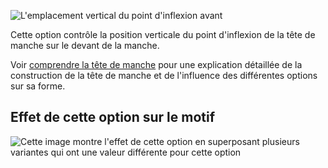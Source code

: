 ![L'emplacement vertical du point d'inflexion avant](./sleevecapfrontfactory.svg)

Cette option contrôle la position verticale du point d'inflexion de la tête de manche sur le devant de la manche.

<Tip>

Voir [comprendre la tête de manche](/docs/patterns/brian/options#understanding-the-sleevecap) pour une explication détaillée de la construction de la tête de manche et de l'influence des différentes options sur sa forme.

</Tip>

## Effet de cette option sur le motif

![Cette image montre l'effet de cette option en superposant plusieurs variantes qui ont une valeur différente pour cette option](yuri_sleevecapfrontfactory_sample.svg "Effet de cette option sur le motif")
